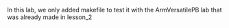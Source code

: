 In this lab, we only added makefile to test it with the ArmVersatilePB lab that was already made in lesson_2